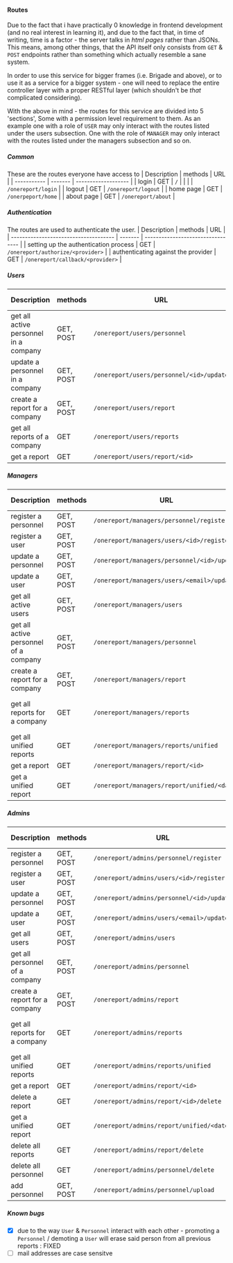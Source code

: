 #### Routes
Due to the fact that i have practically 0 knowledge in frontend development (and no real interest in learning it), and due to the fact that, in time of writing, time is a factor - the server talks in _html pages_ rather than JSONs. This means, among other things, that the API itself only consists from `GET` & `POST` endpoints rather than something which actually resemble a sane system.

In order to use this service for bigger frames (i.e. Brigade and above), or to use it as a service for a bigger system - one will need to replace the entire controller layer with a proper RESTful layer (which shouldn't be _that_ complicated considering).

With the above in mind - the routes for this service are divided into 5 'sections', Some with a permission level requirement to them. As an example one with a role of `USER` may only interact with the routes listed under the users subsection. One with the role of `MANAGER` may only interact with the routes listed under the managers subsection and so on.

##### Common
These are the routes everyone have access to
| Description | methods | URL                 |
| ----------- | ------- | ------------------- |
| login       | GET     | `/`                 |
|             |         | `/onereport/login`  |
| logout      | GET     | `/onereport/logout` |
| home page   | GET     | `/onerpeport/home`  |
| about page  | GET     | `/onereport/about`  |

##### Authentication
The routes are used to authenticate the user.
| Description                           | methods | URL                               |
| ------------------------------------- | ------- | --------------------------------- |
| setting up the authentication process | GET     | `/onereport/authorize/<provider>` |
| authenticating against the provider   | GET     | `/onereport/callback/<provider>`  |

##### Users
| Description                           | methods   | URL                                      | Query pamaeters       |
| ------------------------------------- | --------- | ---------------------------------------- | --------------------- |
| get all active personnel in a company | GET, POST | `/onereport/users/personnel`             | order_by, order       |
| update a personnel in a company       | GET, POST | `/onereport/users/personnel/<id>/update` |                       |
| create a report for a company         | GET, POST | `/onereport/users/report`                | order_by, order       |
| get all reports of a company          | GET       | `/onereport/users/reports`               | order, page, per_page |
| get a report                          | GET       | `/onereport/users/report/<id>`           |                       |

##### Managers
| Description                           | methods   | URL                                         | Query pamaeters                 |
| ------------------------------------- | --------- | ------------------------------------------- | ------------------------------- |
| register a personnel                  | GET, POST | `/onereport/managers/personnel/register`    |                                 |
| register a user                       | GET, POST | `/onereport/managers/users/<id>/register`   |                                 |
| update a personnel                    | GET, POST | `/onereport/managers/personnel/<id>/update` |                                 |
| update a user                         | GET, POST | `/onereport/managers/users/<email>/update`  |                                 |
| get all active users                  | GET, POST | `/onereport/managers/users`                 | order_by, order                 |
| get all active personnel of a company | GET, POST | `/onereport/managers/personnel`             | company, order_by, order        |
| create a report for a company         | GET, POST | `/onereport/managers/report`                | order_by, order                 |
| get all reports for a company         | GET       | `/onereport/managers/reports`               | company, order, page, page_page |
| get all unified reports               | GET       | `/onereport/managers/reports/unified`       | order, page, per_page           |
| get a report                          | GET       | `/onereport/managers/report/<id>`           | company                         |
| get a unified report                  | GET       | `/onereport/managers/report/unified/<date>` | order_by, order                 |

##### Admins
| Description                    | methods   | URL                                       | Query pamaeters                |
| ------------------------------ | --------- | ----------------------------------------- | ------------------------------ |
| register a personnel           | GET, POST | `/onereport/admins/personnel/register`    |                                |
| register a user                | GET, POST | `/onereport/admins/users/<id>/register`   |                                |
| update a personnel             | GET, POST | `/onereport/admins/personnel/<id>/update` |                                |
| update a user                  | GET, POST | `/onereport/admins/users/<email>/update`  |                                |
| get all users                  | GET, POST | `/onereport/admins/users`                 | order_by, order                |
| get all personnel of a company | GET, POST | `/onereport/admins/personnel`             | company, order_by, order       |
| create a report for a company  | GET, POST | `/onereport/admins/report`                | order_by, order                |
| get all reports for a company  | GET       | `/onereport/admins/reports`               | company, order, page, per_page |
| get all unified reports        | GET       | `/onereport/admins/reports/unified`       | order, page, per_page          |
| get a report                   | GET       | `/onereport/admins/report/<id>`           | company                        |
| delete a report                | GET       | `/onereport/admins/report/<id>/delete`    |                                |
| get a unified report           | GET       | `/onereport/admins/report/unified/<date>` | order_by, order                |
| delete all reports             | GET       | `/onereport/admins/report/delete`         |                                |
| delete all personnel           | GET       | `/onereport/admins/personnel/delete`      |                                |
| add personnel                  | GET, POST | `/onereport/admins/personnel/upload`      |                                |


##### Known bugs
- [x] due to the way `User` & `Personnel` interact with each other - promoting a `Personnel` / demoting a `User` will erase said person from all previous reports : FIXED
- [ ] mail addresses are case sensitve
